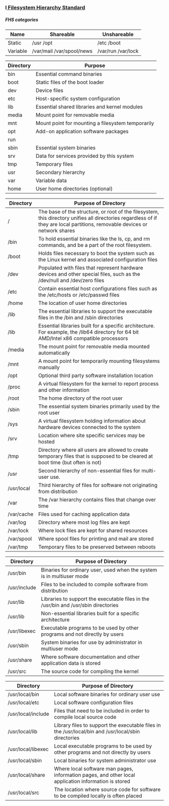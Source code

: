 

### l[ Filesystem Hierarchy Standard ](http://refspecs.linuxfoundation.org/FHS_2.3/fhs-2.3.html#VARRUNRUNTIMEVARIABLEDATA "FHS" )


##### FHS categories
  Name | Shareable |	Unshareable
 --- | --- | ---
Static 	| /usr /opt 	| /etc /boot
Variable 	| /var/mail /var/spool/news | /var/run /var/lock


Directory 	| Purpose
--- | ---
bin 	| Essential command binaries
boot 	| Static files of the boot loader
dev 	| Device files
etc 	| Host-specific system configuration
lib 	| Essential shared libraries and kernel modules
media |	Mount point for removable media
mnt 	| Mount point for mounting a filesystem temporarily
opt 	| Add-on application software packages
run 	|
sbin 	| Essential system binaries
srv 	| Data for services provided by this system
tmp 	| Temporary files
usr 	| Secondary hierarchy
var 	| Variable data
home 	| User home directories (optional)


Directory 	| Purpose of Directory
--- | ---
/ 	| The base of the structure, or root of the filesystem, this directory unifies all directories regardless of if they are local partitions, removable devices or network shares
/bin |	To hold essential binaries like the ls, cp, and rm commands, and be a part of the root filesystem.
/boot |	Holds files necessary to boot the system such as the Linux kernel and associated configuration files
/dev 	| Populated with files that represent hardware devices and other special files, such as the /dev/null and /dev/zero files
/etc 	| Contain essential host configurations files such as the /etc/hosts or /etc/passwd files
/home |	The location of user home directories
/lib 	| The essential libraries to support the executable files in the /bin and /sbin directories
/lib<qual> 	| Essential libraries built for a specific architecture. For example, the /lib64 directory for 64 bit AMD/Intel x86 compatible processors
/media 	| The mount point for removable media mounted automatically
/mnt 	| A mount point for temporarily mounting filesystems manually
/opt 	| Optional third party software installation location
/proc 	| A virtual filesystem for the kernel to report process and other information
/root 	| The home directory of the root user
/sbin 	| The essential system binaries primarily used by the root user
/sys 	| A virtual filesystem holding information about hardware devices connected to the system
/srv 	| Location where site specific services may be hosted
/tmp 	| Directory where all users are allowed to create temporary files that is supposed to be cleared at boot time (but often is not)
/usr 	| Second hierarchy of non-essential files for multi-user use.
/usr/local |	Third hierarchy of files for software not originating from distribution
/var 	| The /var hierarchy contains files that change over time
/var/cache |	Files used for caching application data
/var/log 	| Directory where most log files are kept
/var/lock |	Where lock files are kept for shared resources
/var/spool |	Where spool files for printing and mail are stored
/var/tmp |	Temporary files to be preserved between reboots


Directory 	| Purpose of Directory
--- | ---
/usr/bin |	Binaries for ordinary user, used when the system is in multiuser mode
/usr/include |	Files to be included to compile software from distribution
/usr/lib 	| Libraries to support the executable files in the /usr/bin and /usr/sbin directories
/usr/lib<qual> |	Non-essential libraries built for a specific architecture
/usr/libexec	| Executable programs to be used by other programs and not directly by users
/usr/sbin 	| System binaries for use by administrator in multiuser mode
/usr/share 	| Where software documentation and other application data is stored
/usr/src 	| The source code for compiling the kernel

Directory 	| Purpose of Directory
--- | ---
/usr/local/bin | 	Local software binaries for ordinary user use
/usr/local/etc |	Local software configuration files
/usr/local/include |	Files that need to be included in order to compile local source code
/usr/local/lib 	| Library files to support the executable files in the /usr/local/bin and /usr/local/sbin directories
/usr/local/libexec 	| Local executable programs to be used by other programs and not directly by users
/usr/local/sbin 	| Local binaries for system administrator use
/usr/local/share 	| Where local software man pages, information pages, and other local application information is stored
/usr/local/src 	| The location where source code for software to be compiled locally is often placed


